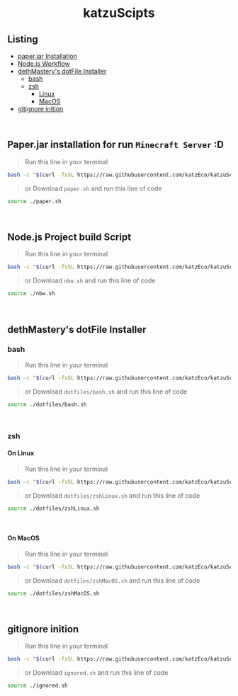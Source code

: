 <h1 align="center">
  katzuScipts
</h1>

## Listing
  - [paper.jar Installation](#paperjar-installation-for-run-minecraft-server-d)
  - [Node.js Workflow](#nodejs-project-build-script)
  - [dethMastery's dotFile Installer](#dethmasterys-dotfile-installer)
    - [bash](#bash)
    - [zsh](#zsh)
      - [Linux](#on-linux)
      - [MacOS](#on-macos)
  - [gitignore inition](#gitignore-inition)

<br />

## Paper.jar installation for run `Minecraft Server` :D
> Run this line in your terminal

```sh
bash -c "$(curl -fsSL https://raw.githubusercontent.com/katzEco/katzuScript/main/scripts/paper.sh)"
```

> or Download `paper.sh` and run this line of code

```sh
source ./paper.sh
```
<br />

## Node.js Project build Script
> Run this line in your terminal

```sh
bash -c "$(curl -fsSL https://raw.githubusercontent.com/katzEco/katzuScript/main/scripts/nbw.sh)"
```

> or Download `nbw.sh` and run this line of code

```sh
source ./nbw.sh
```
<br />

## dethMastery's dotFile Installer
### bash
> Run this line in your terminal

```sh
bash -c "$(curl -fsSL https://raw.githubusercontent.com/katzEco/katzuScript/main/scripts/dotfiles/bash.sh)"
```

> or Download `dotfiles/bash.sh` and run this line of code

```sh
source ./dotfiles/bash.sh
```

<br />

### zsh
#### On Linux
> Run this line in your terminal

```sh
bash -c "$(curl -fsSL https://raw.githubusercontent.com/katzEco/katzuScript/main/scripts/dotfiles/zshLinux.sh)"
```

> or Download `dotfiles/zshLinux.sh` and run this line of code

```sh
source ./dotfiles/zshLinux.sh
```
<br />

#### On MacOS
> Run this line in your terminal

```sh
bash -c "$(curl -fsSL https://raw.githubusercontent.com/katzEco/katzuScript/main/scripts/dotfiles/zshMacOS.sh)"
```

> or Download `dotfiles/zshMacOS.sh` and run this line of code

```sh
source ./dotfiles/zshMacOS.sh
```
<br />

## gitignore inition
> Run this line in your terminal

```sh
bash -c "$(curl -fsSL https://raw.githubusercontent.com/katzEco/katzuScript/main/scripts/ignored.sh)"
```

> or Download `ignored.sh` and run this line of code

```sh
source ./ignored.sh
```